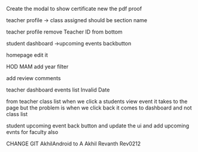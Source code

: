 Create the modal to show certificate new the pdf proof 


teacher profile -> class assigned should be section name


teacher profile remove Teacher ID from bottom


student dashboard ->upcoming events backbutton


homepage edit it

HOD MAM add year filter

add review comments

teacher dashboard events list Invalid Date

from teacher class list when we click a students view event it takes to the page but the problem is when we click back it comes to dashboard and not class list


student upcoming event back button and update the ui
and 
add upcoming evnts for faculty also 

<!-- when logging in teacher login
    if !faculty 
        redriect to hod & academic adivisor page which is same (only filter by assigned class)
    else
        faculty -->

CHANGE GIT
AkhilAndroid to A Akhil
Revanth Rev0212